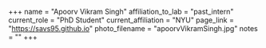 +++
name = "Apoorv Vikram Singh"
affiliation_to_lab = "past_intern"
current_role = "PhD Student"
current_affiliation = "NYU"
page_link = "https://savs95.github.io"
photo_filename = "apoorvVikramSingh.jpg"
notes = ""
+++
    